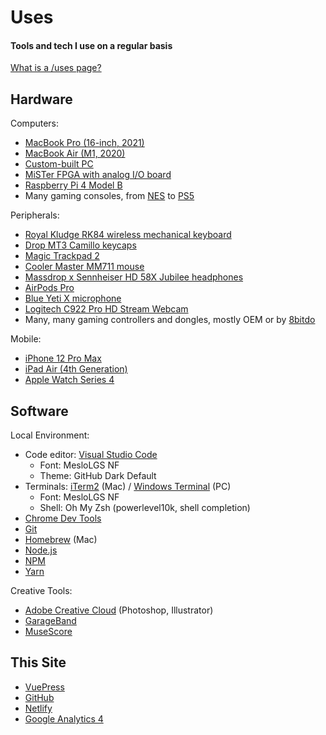 # Uses

#### Tools and tech I use on a regular basis

[What is a /uses page?](https://github.com/wesbos/awesome-uses/)

## Hardware
Computers:
- [MacBook Pro (16-inch, 2021)](https://en.wikipedia.org/wiki/MacBook_Pro#Second_generation_(Thick_Unibody))
- [MacBook Air (M1, 2020)](https://en.wikipedia.org/wiki/MacBook_Air_(Apple_silicon))
- [Custom-built PC](https://pcpartpicker.com/b/Hq9G3C)
- [MiSTer FPGA with analog I/O board](https://misteraddons.com/collections/kits-1/products/mister-pre-configured-bundle-with-aluminum-case?variant=39440209084549)
- [Raspberry Pi 4 Model B](https://www.raspberrypi.com/products/raspberry-pi-4-model-b/)
- Many gaming consoles, from [NES](https://en.wikipedia.org/wiki/Nintendo_Entertainment_System) to [PS5](https://en.wikipedia.org/wiki/PlayStation_5)

Peripherals:
- [Royal Kludge RK84 wireless mechanical keyboard](https://rkgamingstore.com/products/rk84-keyboard-red-switch)
- [Drop MT3 Camillo keycaps](https://drop.com/buy/drop-mt3-camillo-keycap-set)
- [Magic Trackpad 2](https://en.wikipedia.org/wiki/Magic_Trackpad_2)
- [Cooler Master MM711 mouse](https://www.coolermaster.com/catalog/peripheral/mice/mm711/)
- [Massdrop x Sennheiser HD 58X Jubilee headphones](https://drop.com/buy/massdrop-x-sennheiser-hd-58x-jubilee-headphones)
- [AirPods Pro](https://en.wikipedia.org/wiki/AirPods_Pro)
- [Blue Yeti X microphone](https://www.bluemic.com/en-us/products/yeti-x/)
- [Logitech C922 Pro HD Stream Webcam](https://www.logitech.com/en-us/products/webcams/c922-pro-stream-webcam.960-001087.html)
- Many, many gaming controllers and dongles, mostly OEM or by [8bitdo](https://www.8bitdo.com/)

Mobile:
- [iPhone 12 Pro Max](https://en.wikipedia.org/wiki/IPhone_12_Pro)
- [iPad Air (4th Generation)](https://en.wikipedia.org/wiki/IPad_Air_(4th_generation))
- [Apple Watch Series 4](https://en.wikipedia.org/wiki/Apple_Watch#Fourth_generation_(Series_4))

## Software
Local Environment:
- Code editor: [Visual Studio Code](https://code.visualstudio.com/)
  - Font: MesloLGS NF
  - Theme: GitHub Dark Default
- Terminals: [iTerm2](https://iterm2.com/) (Mac) / [Windows Terminal](https://aka.ms/terminal) (PC)
  - Font: MesloLGS NF
  - Shell: Oh My Zsh (powerlevel10k, shell completion)
- [Chrome Dev Tools](https://developer.chrome.com/docs/devtools/)
- [Git](https://git-scm.com/)
- [Homebrew](https://brew.sh/) (Mac)
- [Node.js](https://nodejs.org/)
- [NPM](https://www.npmjs.com/)
- [Yarn](https://yarnpkg.com/)

Creative Tools:
- [Adobe Creative Cloud](https://www.adobe.com/creativecloud.html) (Photoshop, Illustrator)
- [GarageBand](https://www.apple.com/mac/garageband/)
- [MuseScore](https://musescore.org/)

## This Site
- [VuePress](https://v2.vuepress.vuejs.org/) <Badge type="tip" text="v2" vertical="top" />
- [GitHub](https://github.com/bhamburg/burgbits-vuepress2)
- [Netlify](https://netlify.com/)
- [Google Analytics 4](https://support.google.com/analytics/answer/10089681?hl=en)
